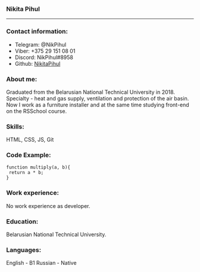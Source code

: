### Nikita Pihul ###
--------
### Contact information: ###
* Telegram: @NikPihul
* Viber: +375 29 151 08 01
* Discord: NikPihul#8958
* Github: [NikitaPihul](https://github.com/NikitaPihul)
### About me: ###
Graduated from the Belarusian National Technical University in 2018. Specialty - heat and gas supply, ventilation and protection of the air basin. Now I work as a furniture installer and at the same time studying front-end on the RSSchool course.
### Skills: ### 
HTML, CSS, JS, Git
### Code Example: ### 
```
function multiply(a, b){
 return a * b;
}
```
### Work experience: ### 
No work experience as developer.
### Education: ### 
Belarusian National Technical University.
### Languages: ### 
English - B1
Russian - Native
